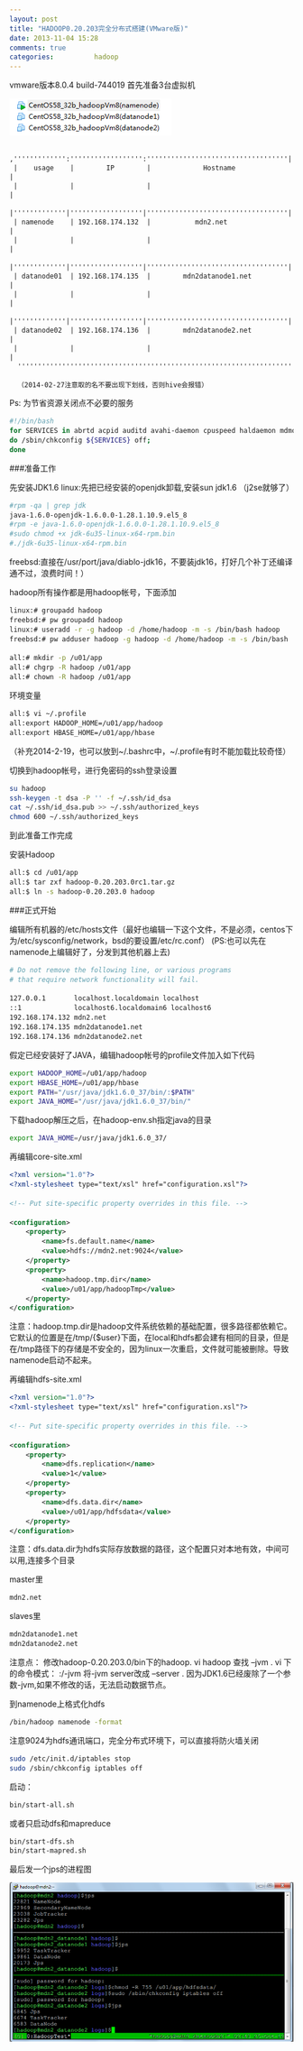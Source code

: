 ```yaml
---
layout: post
title: "HADOOP0.20.203完全分布式搭建(VMware版)"
date: 2013-11-04 15:28
comments: true
categories:          hadoop
---
```


vmware版本8.0.4 build-744019
首先准备3台虚拟机

![Alt text](/images/evoup/hadoop_vmware.png)

```
 ,''''''''''''':'''''''''''''''''':'''''''''''''''''''''''''''''''''''|
 |    usage    |        IP        |             Hostname              |
 |             |                  |                                   |
 |'''''''''''''|''''''''''''''''''|'''''''''''''''''''''''''''''''''''|
 | namenode    | 192.168.174.132  |           mdn2.net                |
 |             |                  |                                   |
 |'''''''''''''|''''''''''''''''''|'''''''''''''''''''''''''''''''''''|
 | datanode01  | 192.168.174.135  |        mdn2datanode1.net          |
 |             |                  |                                   |
 |'''''''''''''|''''''''''''''''''|'''''''''''''''''''''''''''''''''''|
 | datanode02  | 192.168.174.136  |        mdn2datanode2.net          |
 |             |                  |                                   |
  ''''''''''''''''''''''''''''''''''''''''''''''''''''''''''''''''''''

  （2014-02-27注意取的名不要出现下划线，否则hive会报错）
```

 <!-- more -->

Ps:
为节省资源关闭点不必要的服务
```bash
#!/bin/bash
for SERVICES in abrtd acpid auditd avahi-daemon cpuspeed haldaemon mdmonitor messagebus udev-post;
do /sbin/chkconfig ${SERVICES} off;
done
```

###准备工作

先安装JDK1.6
linux:先把已经安装的openjdk卸载,安装sun jdk1.6 （j2se就够了）
```bash
#rpm -qa | grep jdk
java-1.6.0-openjdk-1.6.0.0-1.28.1.10.9.el5_8
#rpm -e java-1.6.0-openjdk-1.6.0.0-1.28.1.10.9.el5_8
#sudo chmod +x jdk-6u35-linux-x64-rpm.bin
#./jdk-6u35-linux-x64-rpm.bin
```

freebsd:直接在/usr/port/java/diablo-jdk16，不要装jdk16，打好几个补丁还编译通不过，浪费时间！）

hadoop所有操作都是用hadoop帐号，下面添加

```bash
linux:# groupadd hadoop
freebsd:# pw groupadd hadoop
linux:# useradd -r -g hadoop -d /home/hadoop -m -s /bin/bash hadoop
freebsd:# pw adduser hadoop -g hadoop -d /home/hadoop -m -s /bin/bash

all:# mkdir -p /u01/app
all:# chgrp -R hadoop /u01/app
all:# chown -R hadoop /u01/app
```

环境变量
```bash
all:$ vi ~/.profile
all:export HADOOP_HOME=/u01/app/hadoop
all:export HBASE_HOME=/u01/app/hbase
```
（补充2014-2-19，也可以放到~/.bashrc中，~/.profile有时不能加载比较奇怪）


切换到hadoop帐号，进行免密码的ssh登录设置
```bash
su hadoop
ssh-keygen -t dsa -P '' -f ~/.ssh/id_dsa
cat ~/.ssh/id_dsa.pub >> ~/.ssh/authorized_keys
chmod 600 ~/.ssh/authorized_keys
```
到此准备工作完成

安装Hadoop
```bash
all:$ cd /u01/app
all:$ tar zxf hadoop-0.20.203.0rc1.tar.gz
all:$ ln -s hadoop-0.20.203.0 hadoop
```

###正式开始

编辑所有机器的/etc/hosts文件（最好也编辑一下这个文件，不是必须，centos下为/etc/sysconfig/network，bsd的要设置/etc/rc.conf）
(PS:也可以先在namenode上编辑好了，分发到其他机器上去)

```bash
# Do not remove the following line, or various programs
# that require network functionality will fail.

127.0.0.1       localhost.localdomain localhost
::1             localhost6.localdomain6 localhost6
192.168.174.132 mdn2.net
192.168.174.135 mdn2datanode1.net
192.168.174.136 mdn2datanode2.net
```

假定已经安装好了JAVA，编辑hadoop帐号的profile文件加入如下代码
```bash
export HADOOP_HOME=/u01/app/hadoop
export HBASE_HOME=/u01/app/hbase
export PATH="/usr/java/jdk1.6.0_37/bin/:$PATH"
export JAVA_HOME="/usr/java/jdk1.6.0_37/bin/"
```

下载hadoop解压之后，在hadoop-env.sh指定java的目录
```bash
export JAVA_HOME=/usr/java/jdk1.6.0_37/
```

再编辑core-site.xml
```xml
<?xml version="1.0"?>
<?xml-stylesheet type="text/xsl" href="configuration.xsl"?>

<!-- Put site-specific property overrides in this file. -->

<configuration>
    <property>
        <name>fs.default.name</name>
        <value>hdfs://mdn2.net:9024</value>
    </property>
    <property>
        <name>hadoop.tmp.dir</name>
        <value>/u01/app/hadoopTmp</value>
    </property>
</configuration>
```

注意：hadoop.tmp.dir是hadoop文件系统依赖的基础配置，很多路径都依赖它。它默认的位置是在/tmp/{$user}下面，在local和hdfs都会建有相同的目录，但是在/tmp路径下的存储是不安全的，因为linux一次重启，文件就可能被删除。导致namenode启动不起来。

再编辑hdfs-site.xml
```xml
<?xml version="1.0"?>
<?xml-stylesheet type="text/xsl" href="configuration.xsl"?>

<!-- Put site-specific property overrides in this file. -->

<configuration>
    <property>
        <name>dfs.replication</name>
        <value>1</value>
    </property>
    <property>
        <name>dfs.data.dir</name>
        <value>/u01/app/hdfsdata</value>
    </property>
</configuration>
```

注意：dfs.data.dir为hdfs实际存放数据的路径，这个配置只对本地有效，中间可以用,连接多个目录

master里
```bash
mdn2.net
```

slaves里
```bash
mdn2datanode1.net
mdn2datanode2.net
```

注意点：
修改hadoop-0.20.203.0/bin下的hadoop.
vi  hadoop
查找 –jvm . vi 下的命令模式： :/-jvm
将-jvm server改成 –server .
因为JDK1.6已经废除了一个参数-jvm,如果不修改的话，无法启动数据节点。

到namenode上格式化hdfs
```bash
/bin/hadoop namenode -format
```
注意9024为hdfs通讯端口，完全分布式环境下，可以直接将防火墙关闭
```bash
sudo /etc/init.d/iptables stop
sudo /sbin/chkconfig iptables off
```
启动：
```bash
bin/start-all.sh
```
或者只启动dfs和mapreduce
```bash
bin/start-dfs.sh
bin/start-mapred.sh
```
最后发一个jps的进程图

![Alt text](/images/evoup/hadoop_vmware01.png)





